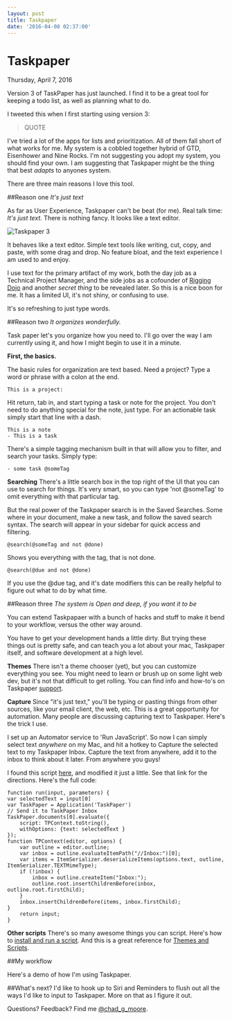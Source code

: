 ```yaml
---
layout: post
title: Taskpaper
date: '2016-04-08 02:37:00'
---
```


Taskpaper
===
Thursday, April 7, 2016

Version 3 of TaskPaper has just launched. I find it to be a great tool for keeping a todo list, as well as planning what to do. 

I tweeted this when I first starting using version 3:

> QUOTE

I've tried a lot of the apps for lists and prioritization. All of them fall short of what works for me. My system is a cobbled together hybrid of GTD, Eisenhower and Nine Rocks. I'm not suggesting you adopt my system, you should find your own. I am suggesting that Taskpaper might be the thing that best *adapts* to anyones system. 

There are three main reasons I love this tool.

##Reason one
*It's just text*

As far as User Experience, Taskpaper can't be beat (for me). Real talk time: *It's just text.* There is nothing fancy. It looks like a text editor.

![Taskpaper 3](https://www.taskpaper.com/assets/img/desktop.jpg)

It behaves like a text editor. Simple text tools like writing, cut, copy, and paste, with some drag and drop. No feature bloat, and the text experience I am used to and enjoy.

I use text for the primary artifact of my work, both the day job as a Technical Project Manager, and the side jobs as a cofounder of [Rigging Dojo](http://www.riggingdojo.com) and another _secret thing_ to be revealed later. So this is a nice boon for me. It has a limited UI, it's not shiny, or confusing to use. 

It's so refreshing to just type words. 


##Reason two
*It organizes wonderfully.*
 
 Task paper let's you organize how you need to. I'll go over the way I am currently using it, and how I might begin to use it in a minute. 
 
**First, the basics.**
 
The basic rules for organization are text based. Need a project? Type a word or phrase with a colon at the end.

	This is a project:

Hit return, tab in, and start typing a task or note for the project. You don't need to do anything special for the note, just type. For an actionable task simply start that line with a dash.

	This is a note
	- This is a task
	
There's a simple tagging mechanism built in that will allow you to filter, and search your tasks. Simply type:

	- some task @someTag
	
**Searching**
There's a little search box in the top right of the UI that you can use to search for things. It's very smart, so you can type 'not @someTag' to omit everything with that particular tag. 

But the real power of the Taskpaper search is in the Saved Searches. Some where in your document, make a new task, and follow the saved search syntax. The search will appear in your sidebar for quick access and filtering. 

	@search(@someTag and not @done)
Shows you everything with the tag, that is not done. 

	@search(@due and not @done)
If you use the @due tag, and it's date modifiers this can be really helpful to figure out what to do by what time.



##Reason three
*The system is Open and deep, if you want it to be* 
 
 You can extend Taskpapaer with a bunch of hacks and stuff to make it bend to your workflow, versus the other way around. 
 
You have to get your development hands a little dirty. But trying these things out is pretty safe, and can teach you a lot about your mac, Taskpaper itself, and software development at a high level.
 
**Themes**
There isn't a theme chooser (yet), but you can customize everything you see. You might need to learn or brush up on some light web dev, but it's not that difficult to get rolling. You can find info and how-to's on Taskpaper [support](http://support.hogbaysoftware.com/t/taskpaper-extensions-wiki/1628). 

**Capture**
Since "it's just text," you'll be typing or pasting things from other sources, like your email client, the web, etc. This is a great opportunity for automation. Many people are discussing capturing text to Taskpaper. Here's the trick I use. 

I set up an Automator service to 'Run JavaScript'. So now I can simply select text _anywhere_ on my Mac, and hit a hotkey to Capture the selected text to my Taskpaper Inbox. Capture the text from anywhere, add it to the inbox to think about it later. From anywhere you guys! 

I found this script [here](http://support.hogbaysoftware.com/t/basic-script-to-add-selected-text-to-taskpaper-3-inbox/1681/5), and modified it just a little. See that link for the directions. Here's the full code:

	function run(input, parameters) {
	var selectedText = input[0]
	var TaskPaper = Application('TaskPaper')
	// Send it to TaskPaper Inbox
	TaskPaper.documents[0].evaluate({
		script: TPContext.toString(),
		withOptions: {text: selectedText }
	});
	function TPContext(editor, options) {
		var outline = editor.outline;
		var inbox = outline.evaluateItemPath("//Inbox:")[0];
		var items = ItemSerializer.deserializeItems(options.text, outline, ItemSerializer.TEXTMimeType);
		if (!inbox) {
			inbox = outline.createItem("Inbox:");
			outline.root.insertChildrenBefore(inbox, outline.root.firstChild);
		}
		inbox.insertChildrenBefore(items, inbox.firstChild);
	}
		return input;
	}

**Other scripts**
 There's so many awesome things you can script. Here's how to [install and run a script](http://support.foldingtext.com/t/how-do-i-run-install-a-script/1740?u=jessegrosjean). And this is a great reference for [Themes and Scripts](http://support.hogbaysoftware.com/t/taskpaper-extensions-wiki/1628).
 
##My workflow  

 Here's a demo of how I'm using Taskpaper.
 
 
##What's next?
I'd like to hook up to Siri and Reminders to flush out all the ways I'd like to input to Taskpaper. More on that as I figure it out.
 
 Questions? Feedback? Find me [@chad_g_moore](http://www.twitter.com/@chad_g_moore).